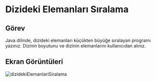# Dizideki Elemanları Sıralama

## Görev

Java dilinde, dizideki elemanları küçükten büyüğe sıralayan programı yazınız. Dizinin boyutunu ve dizinin elemanlarını kullanıcıdan alınız.

## Ekran Görüntüleri

![dizidekiElemanlariSiralama](https://github.com/yusufcandmrz/java101-tasks/assets/93606208/bddc902d-560b-4ce3-8892-a39287d431a8)
